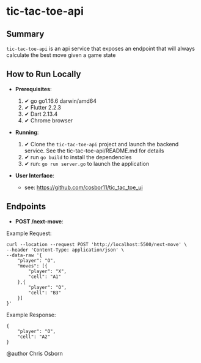 # tic-tac-toe-api

## Summary

`tic-tac-toe-api`  is an api service that exposes an endpoint that will always calculate the best move given a game state

## How to Run Locally
  - **Prerequisites**:  
    1. ✔ go go1.16.6 darwin/amd64
    2. ✔ Flutter 2.2.3
    3. ✔ Dart 2.13.4
    4. ✔ Chrome browser
   
  - **Running**:
    1.  ✔  Clone the `tic-tac-toe-api` project and launch the backend service. See the tic-tac-toe-api/README.md for details
    2.  ✔  run `go build` to install the dependencies
    3.  ✔  run: `go run server.go` to launch the application

  - **User Interface**:
     -  see: https://github.com/cosbor11/tic_tac_toe_ui

## Endpoints

  - **POST /next-move**:

Example Request:
```
curl --location --request POST 'http://localhost:5500/next-move' \
--header 'Content-Type: application/json' \
--data-raw '{
    "player": "O",
    "moves": [{
        "player": "X",
        "cell": "A1"
    },{
        "player": "O",
        "cell": "B3"
    }]
}'
```

Example Response:
```
{
    "player": "O",
    "cell": "A2"
}
```


@author Chris Osborn






